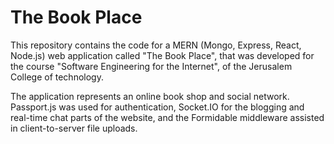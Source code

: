 # The Book Place

This repository contains the code for a MERN (Mongo, Express, React, Node.js) web application called "The Book Place", that was developed for the course "Software Engineering for the Internet", of the Jerusalem College of technology.

The application represents an online book shop and social network. Passport.js was used for authentication, Socket.IO for the blogging and real-time chat parts of the website, and the Formidable middleware assisted in client-to-server file uploads.

